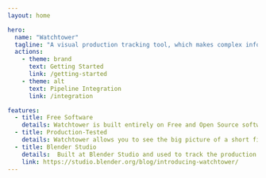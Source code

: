 ```yaml
---
layout: home

hero:
  name: "Watchtower"
  tagline: "A visual production tracking tool, which makes complex information accessible at a glance."
  actions:
    - theme: brand
      text: Getting Started
      link: /getting-started
    - theme: alt
      text: Pipeline Integration
      link: /integration

features:
  - title: Free Software
    details: Watchtower is built entirely on Free and Open Source software, following Blender's mission.
  - title: Production-Tested
    details: Watchtower allows you to see the big picture of a short film or episode and unpack as much information as needed.
  - title: Blender Studio
    details:  Built at Blender Studio and used to track the production of the open movie projects. Check the announcement to learn more.
    link: https://studio.blender.org/blog/introducing-watchtower/
---
```

